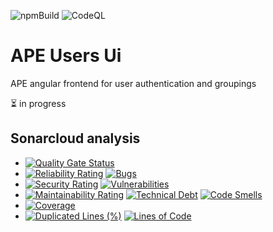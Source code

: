 ![npmBuild](https://github.com/Ma-Vin/ape-users-ui/actions/workflows/npm-build.yml/badge.svg)
![CodeQL](https://github.com/Ma-Vin/ape-users-ui/workflows/CodeQL/badge.svg)

# APE Users Ui
APE angular frontend for user authentication and groupings

:hourglass_flowing_sand: in progress

## Sonarcloud analysis

* [![Quality Gate Status](https://sonarcloud.io/api/project_badges/measure?project=Ma-Vin_ape-users-ui&metric=alert_status)](https://sonarcloud.io/dashboard?id=Ma-Vin_ape-users-ui)
* [![Reliability Rating](https://sonarcloud.io/api/project_badges/measure?project=Ma-Vin_ape-users-ui&metric=reliability_rating)](https://sonarcloud.io/dashboard?id=Ma-Vin_ape-users-ui)  [![Bugs](https://sonarcloud.io/api/project_badges/measure?project=Ma-Vin_ape-users-ui&metric=bugs)](https://sonarcloud.io/dashboard?id=Ma-Vin_ape-users-ui)
* [![Security Rating](https://sonarcloud.io/api/project_badges/measure?project=Ma-Vin_ape-users-ui&metric=security_rating)](https://sonarcloud.io/dashboard?id=Ma-Vin_ape-users-ui)  [![Vulnerabilities](https://sonarcloud.io/api/project_badges/measure?project=Ma-Vin_ape-users-ui&metric=vulnerabilities)](https://sonarcloud.io/dashboard?id=Ma-Vin_ape-users-ui)
* [![Maintainability Rating](https://sonarcloud.io/api/project_badges/measure?project=Ma-Vin_ape-users-ui&metric=sqale_rating)](https://sonarcloud.io/dashboard?id=Ma-Vin_ape-users-ui)  [![Technical Debt](https://sonarcloud.io/api/project_badges/measure?project=Ma-Vin_ape-users-ui&metric=sqale_index)](https://sonarcloud.io/dashboard?id=Ma-Vin_ape-users-ui)  [![Code Smells](https://sonarcloud.io/api/project_badges/measure?project=Ma-Vin_ape-users-ui&metric=code_smells)](https://sonarcloud.io/dashboard?id=Ma-Vin_ape-users-ui)
* [![Coverage](https://sonarcloud.io/api/project_badges/measure?project=Ma-Vin_ape-users-ui&metric=coverage)](https://sonarcloud.io/dashboard?id=Ma-Vin_ape-users-ui)
* [![Duplicated Lines (%)](https://sonarcloud.io/api/project_badges/measure?project=Ma-Vin_ape-users-ui&metric=duplicated_lines_density)](https://sonarcloud.io/dashboard?id=Ma-Vin_ape-users-ui)  [![Lines of Code](https://sonarcloud.io/api/project_badges/measure?project=Ma-Vin_ape-users-ui&metric=ncloc)](https://sonarcloud.io/dashboard?id=Ma-Vin_ape-users-ui)
